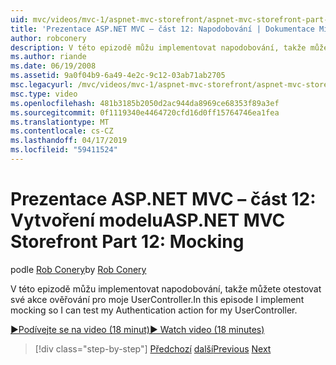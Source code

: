 ```yaml
---
uid: mvc/videos/mvc-1/aspnet-mvc-storefront/aspnet-mvc-storefront-part-12-mocking
title: 'Prezentace ASP.NET MVC – část 12: Napodobování | Dokumentace Microsoftu'
author: robconery
description: V této epizodě můžu implementovat napodobování, takže můžete otestovat své akce ověřování pro moje UserController.
ms.author: riande
ms.date: 06/19/2008
ms.assetid: 9a0f04b9-6a49-4e2c-9c12-03ab71ab2705
msc.legacyurl: /mvc/videos/mvc-1/aspnet-mvc-storefront/aspnet-mvc-storefront-part-12-mocking
msc.type: video
ms.openlocfilehash: 481b3185b2050d2ac944da8969ce68353f89a3ef
ms.sourcegitcommit: 0f1119340e4464720cfd16d0ff15764746ea1fea
ms.translationtype: MT
ms.contentlocale: cs-CZ
ms.lasthandoff: 04/17/2019
ms.locfileid: "59411524"
---
```

# <a name="aspnet-mvc-storefront-part-12-mocking"></a><span data-ttu-id="a3cfc-103">Prezentace ASP.NET MVC – část 12: Vytvoření modelu</span><span class="sxs-lookup"><span data-stu-id="a3cfc-103">ASP.NET MVC Storefront Part 12: Mocking</span></span>

<span data-ttu-id="a3cfc-104">podle [Rob Conery](https://github.com/robconery)</span><span class="sxs-lookup"><span data-stu-id="a3cfc-104">by [Rob Conery](https://github.com/robconery)</span></span>

<span data-ttu-id="a3cfc-105">V této epizodě můžu implementovat napodobování, takže můžete otestovat své akce ověřování pro moje UserController.</span><span class="sxs-lookup"><span data-stu-id="a3cfc-105">In this episode I implement mocking so I can test my Authentication action for my UserController.</span></span>

[<span data-ttu-id="a3cfc-106">&#9654;Podívejte se na video (18 minut)</span><span class="sxs-lookup"><span data-stu-id="a3cfc-106">&#9654; Watch video (18 minutes)</span></span>](https://channel9.msdn.com/Blogs/ASP-NET-Site-Videos/aspnet-mvc-storefront-part-12-mocking)

> [!div class="step-by-step"]
> <span data-ttu-id="a3cfc-107">[Předchozí](aspnet-mvc-storefront-part-11-hooking-up-the-shopping-cart-and-using-components.md)
> [další](aspnet-mvc-storefront-part-13-dependency-injection.md)</span><span class="sxs-lookup"><span data-stu-id="a3cfc-107">[Previous](aspnet-mvc-storefront-part-11-hooking-up-the-shopping-cart-and-using-components.md)
[Next](aspnet-mvc-storefront-part-13-dependency-injection.md)</span></span>
